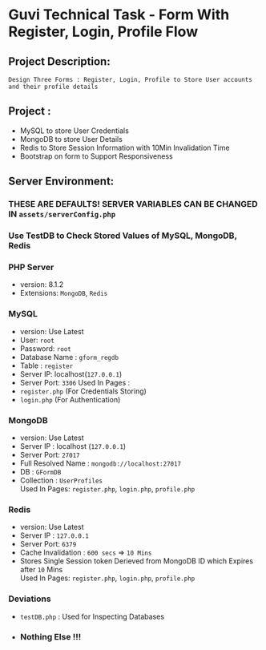# Guvi Technical Task - Form With Register, Login, Profile Flow

## Project Description:
    Design Three Forms : Register, Login, Profile to Store User accounts and their profile details

## Project :
- MySQL to store User Credentials
- MongoDB to store User Details
- Redis to Store Session Information with 10Min Invalidation Time
- Bootstrap on form to Support Responsiveness

## Server Environment:
### THESE ARE DEFAULTS! SERVER VARIABLES CAN BE CHANGED IN `assets/serverConfig.php`

### Use TestDB to Check Stored Values of MySQL, MongoDB, Redis
### PHP Server
- version: 8.1.2
- Extensions: `MongoDB`, `Redis`

### MySQL
 - version: Use Latest
 - User: `root`
 - Password: `root`
 - Database Name : `gform_regdb`
 - Table : `register`
 - Server IP: localhost(`127.0.0.1`) 
 - Server Port: `3306` 
 Used In Pages :
 - `register.php` (For Credentials Storing) 
 - `login.php` (For Authentication)

### MongoDB
 - version: Use Latest
 - Server IP : localhost (`127.0.0.1`)
 - Server Port: `27017`
 - Full Resolved Name : `mongodb://localhost:27017`
 - DB : `GFormDB`
 - Collection : `UserProfiles` <br>
 Used In Pages: `register.php`, `login.php`, `profile.php`

### Redis
 - version: Use Latest 
 - Server IP : `127.0.0.1`
 - Server Port: `6379`
 - Cache Invalidation : `600 secs` => `10 Mins`
 - Stores Single Session token Derieved from MongoDB ID which Expires after `10` Mins
 <br> Used In Pages: `register.php`, `login.php`, `profile.php` 


### Deviations
 - `testDB.php` : Used for Inspecting Databases
 -  ### Nothing Else !!!

